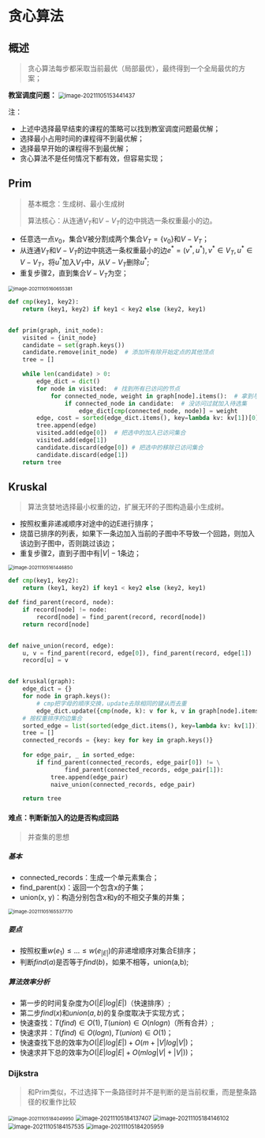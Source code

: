 # 贪心算法

## 概述

> 贪心算法每步都采取当前最优（局部最优），最终得到一个全局最优的方案；

**教室调度问题：**
<img src="https://oss.justin3go.com/blogs/image-20211105153441437.png" alt="image-20211105153441437" style="zoom:80%;" />

注：

- 上述中选择最早结束的课程的策略可以找到教室调度问题最优解；
- 选择最小占用时间的课程得不到最优解；
- 选择最早开始的课程得不到最优解；
- 贪心算法不是任何情况下都有效，但容易实现；

## Prim

> 基本概念：生成树、最小生成树
>
> 算法核心：从连通$V_T$和$V-V_T$的边中挑选一条权重最小的边。

- 任意选一点$v_0$，集合V被分割成两个集合$V_T=\{v_0\}$和$V-V_T$；
- 从连通$V_T$和$V-V_T$的边中挑选一条权重最小的边$e^*=(v^*,u^*),v^* \in V_T,u^* \in V-V_T$，将$u^*$加入$V_T$中，从$V - V_T$删除$u^*$;
- 重复步骤2，直到集合$V-V_T$为空；

<img src="https://oss.justin3go.com/blogs/image-20211105160655381.png" alt="image-20211105160655381" style="zoom:67%;" />

```python
def cmp(key1, key2):
    return (key1, key2) if key1 < key2 else (key2, key1)


def prim(graph, init_node):
    visited = {init_node}
    candidate = set(graph.keys())
    candidate.remove(init_node)  # 添加所有除开始定点的其他顶点
    tree = []

    while len(candidate) > 0:
        edge_dict = dict()
        for node in visited:  # 找到所有已访问的节点
            for connected_node, weight in graph[node].items():  # 拿到与该节点相连的节点
                if connected_node in candidate:  # 没访问过就加入待选集
                    edge_dict[cmp(connected_node, node)] = weight
        edge, cost = sorted(edge_dict.items(), key=lambda kv: kv[1])[0]  # 从待选集找到最小的权重路径
        tree.append(edge)
        visited.add(edge[0])  # 把选中的加入已访问集合
        visited.add(edge[1])
        candidate.discard(edge[0]) # 把选中的移除已访问集合
        candidate.discard(edge[1])
    return tree
```

## Kruskal

> 算法贪婪地选择最小权重的边，扩展无环的子图构造最小生成树。

- 按照权重非递减顺序对途中的边E进行排序；
- 烧苗已排序的列表，如果下一条边加入当前的子图中不导致一个回路，则加入该边到子图中，否则跳过该边；
- 重复步骤2，直到子图中有$|V|-1$条边；

<img src="https://oss.justin3go.com/blogs/image-20211105161446850.png" alt="image-20211105161446850" style="zoom:67%;" />

```python
def cmp(key1, key2):
    return (key1, key2) if key1 < key2 else (key2, key1)

def find_parent(record, node):
    if record[node] != node:
        record[node] = find_parent(record, record[node])
    return record[node]


def naive_union(record, edge):
    u, v = find_parent(record, edge[0]), find_parent(record, edge[1])
    record[u] = v


def kruskal(graph):
    edge_dict = {}
    for node in graph.keys():
        # cmp把字母的顺序交换，update去除相同的键从而去重
        edge_dict.update({cmp(node, k): v for k, v in graph[node].items()})   
    # 按权重排序的边集合
    sorted_edge = list(sorted(edge_dict.items(), key=lambda kv: kv[1]))  
    tree = []
    connected_records = {key: key for key in graph.keys()}
    
    for edge_pair, _ in sorted_edge:
        if find_parent(connected_records, edge_pair[0]) != \
                find_parent(connected_records, edge_pair[1]):
            tree.append(edge_pair)
            naive_union(connected_records, edge_pair)

    return tree
```

#### **难点：判断新加入的边是否构成回路**

> 并查集的思想

##### 基本

- connected_records：生成一个单元素集合；
- find_parent(x)：返回一个包含x的子集；
- union(x, y)：构造分别包含x和y的不相交子集的并集；

<img src="https://oss.justin3go.com/blogs/image-20211105165537770.png" alt="image-20211105165537770" style="zoom:67%;" />



##### 要点

- 按照权重$w(e_1) \leq ... \leq w(e_{|E|})$的非递增顺序对集合E排序；
- 判断$find(a)$是否等于$find(b)$，如果不相等，union(a,b);

##### 算法效率分析

- 第一步的时间复杂度为$O(|E|log|E|)$（快速排序）;
- 第二步$find(x)$和$union(a, b)$的复杂度取决于实现方式；
- 快速查找：$T(find) \in O(1),T(union) \in O(nlogn)$（所有合并）;
- 快速求并：$T(find) \in O(logn),T(union) \in O(1)$；
- 快速查找下总的效率为$O(|E|log|E|)+O(m+|V|log|V|)$；
- 快速求并下总的效率为$O(|E|log|E| + O(mlog|V|+|V|))$；

### Dijkstra

> 和Prim类似，不过选择下一条路径时并不是判断的是当前权重，而是整条路径的权重作比较

<img src="https://oss.justin3go.com/blogs/image-20211105184049950-16361088515014.png" alt="image-20211105184049950" style="zoom: 67%;" />

<img src="https://oss.justin3go.com/blogs/image-20211105184137407.png" alt="image-20211105184137407" style="zoom:80%;" />

<img src="https://oss.justin3go.com/blogs/image-20211105184146102.png" alt="image-20211105184146102" style="zoom:80%;" />

<img src="https://oss.justin3go.com/blogs/image-20211105184157535.png" alt="image-20211105184157535" style="zoom:80%;" />

<img src="https://oss.justin3go.com/blogs/image-20211105184205959.png" alt="image-20211105184205959" style="zoom:80%;" />

